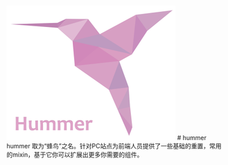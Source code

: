 <img src="test/img/hummer.png" height="310" width="390" alt="hummer">
# hummer
hummer 取为“蜂鸟”之名。针对PC站点为前端人员提供了一些基础的重置，常用的mixin，基于它你可以扩展出更多你需要的组件。
